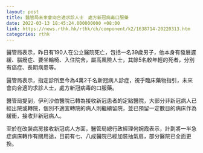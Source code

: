 ```yaml
---
layout: post
title: 醫管局未來會向合適求診人士　處方新冠病毒口服藥
date: 2022-03-13 18:45:24.000000000 +08:00
link: https://news.rthk.hk/rthk/ch/component/k2/1638714-20220313.htm
categories: rthk
---
```


醫管局表示，昨日有190人在公立醫院死亡，包括一名39歲男子，他本身有發展遲緩、腦癇症、要坐輪椅、入住院舍，屬高風險人士，其餘5名較年輕的死者，分別有癌症、長期病患等。

醫管局表示，指定診所至今為4萬2千名新冠病人診症，視乎臨床藥物指引，未來會向合適的求診人士，處方新冠病毒的口服藥。

醫管局提到，伊利沙伯醫院已轉為接收新冠患者的定點醫院，大部分非新冠病人已經出院或轉院，個別不適宜轉院的病人則繼續留院，並已預留一定數目的病床作為緩衝，接收非新冠病人。

至於在改裝病房接收新冠病人方面，醫管局總行政經理何婉霞表示，計劃將一半急症病床轉作有關用途，目前有七、八成醫院已經加裝抽氣扇，部分醫院已全面更換。
